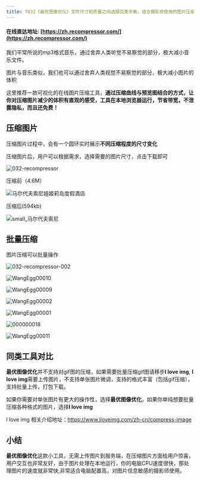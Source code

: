 ```yaml
---
title: T032《最优图像优化》文件尺寸和质量之间选择完美平衡，适合摄影师使用的图片压缩工具
---
```


####  在线直达地址: [https://zh.recompressor.com/](https://zh.recompressor.com/)

我们平常所说的mp3格式音乐，通过舍弃人类听觉不易察觉的部分，极大减小音乐文件。

图片与音乐类似，我们也可以通过舍弃人类视觉不易察觉的部分，极大减小图片的体积


这里推荐一款可视化的在线图片压缩工具，**通过压缩曲线与预览图结合的方式，让你对压缩图片减少的体积有直观的感受，工具在本地浏览器运行，节省带宽，不泄露隐私，而且还免费！**




## 压缩图片

压缩图片过程中，会有一个圆环实时展示**不同压缩程度的尺寸变化**

压缩图片后，用户可以根据需求，选择需要的图片尺寸，点击下载即可

![032-recompressor](https://www.v2fy.com/asset/0i/OnlineToolsBook/OnlineToolsBookMD/T033-recompressor.assets/032-recompressor.gif)

压缩前（4.6M）

![马尔代夫索尼娃姬莉岛度假酒店](https://www.v2fy.com/asset/0i/OnlineToolsBook/OnlineToolsBookMD/T033-recompressor.assets/%E9%A9%AC%E5%B0%94%E4%BB%A3%E5%A4%AB%E7%B4%A2%E5%B0%BC%E5%A8%83%E5%A7%AC%E8%8E%89%E5%B2%9B%E5%BA%A6%E5%81%87%E9%85%92%E5%BA%97.jpg)



压缩后(594kb)

![small_马尔代夫索尼](https://www.v2fy.com/asset/0i/OnlineToolsBook/OnlineToolsBookMD/T033-recompressor.assets/small_%E9%A9%AC%E5%B0%94%E4%BB%A3%E5%A4%AB%E7%B4%A2%E5%B0%BC.jpg)

## 批量压缩

图片压缩可以批量操作



![032-recompressor-002](https://www.v2fy.com/asset/0i/OnlineToolsBook/OnlineToolsBookMD/T033-recompressor.assets/032-recompressor-002.gif)



![WangEgg00010](https://www.v2fy.com/asset/0i/OnlineToolsBook/OnlineToolsBookMD/T033-recompressor.assets/WangEgg00010.gif)

![WangEgg00009](https://www.v2fy.com/asset/0i/OnlineToolsBook/OnlineToolsBookMD/T033-recompressor.assets/WangEgg00009.gif)

![WangEgg00002](https://www.v2fy.com/asset/0i/OnlineToolsBook/OnlineToolsBookMD/T033-recompressor.assets/WangEgg00002.gif)

![WangEgg00001](https://www.v2fy.com/asset/0i/OnlineToolsBook/OnlineToolsBookMD/T033-recompressor.assets/WangEgg00001.gif)

![000000018](https://www.v2fy.com/asset/0i/OnlineToolsBook/OnlineToolsBookMD/T033-recompressor.assets/000000018.gif)



![WangEgg00011](https://www.v2fy.com/asset/0i/OnlineToolsBook/OnlineToolsBookMD/T033-recompressor.assets/WangEgg00011.gif)


## 同类工具对比

**最优图像优化**并不支持对gif图的压缩，如果需要批量压缩gif图请移步**I love img**, **I love img**需要上传图片，不支持单张图片微调，支持的格式丰富（包括gif压缩），支持批量上传，打包下载。

如果你需要对单张图片有更大的操作性，选择**最优图像优化**，如果你单纯想要批量压缩各种格式的图片，选择**I love img**



l love img 相关介绍地址：https://www.iloveimg.com/zh-cn/compress-image


## 小结


**最优图像优化**这款小工具，无需上传图片到服务端，在压缩图片方面给用户惊喜，用户交互也非常友好，由于图片处理在本地运行，你的电脑CPU速度很快，那处理图片的速度就非常快,非常适合电脑配置高，对图片信息敏感的摄影师使用。

